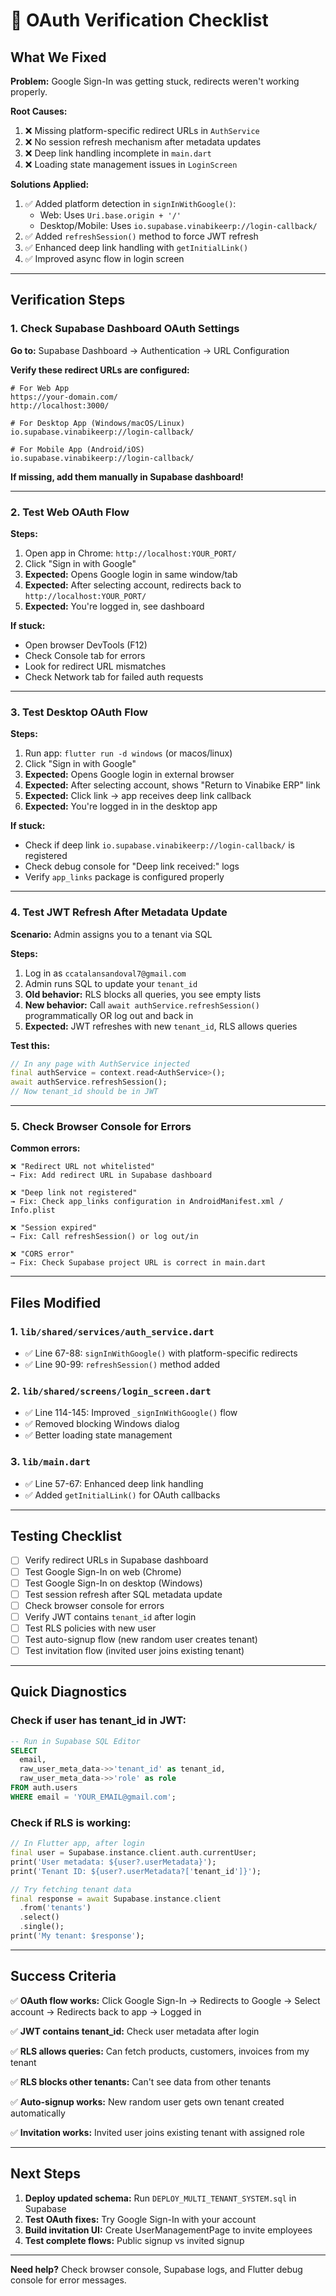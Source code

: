 # 🔐 OAuth Verification Checklist

## What We Fixed

**Problem:** Google Sign-In was getting stuck, redirects weren't working properly.

**Root Causes:**
1. ❌ Missing platform-specific redirect URLs in `AuthService`
2. ❌ No session refresh mechanism after metadata updates
3. ❌ Deep link handling incomplete in `main.dart`
4. ❌ Loading state management issues in `LoginScreen`

**Solutions Applied:**
1. ✅ Added platform detection in `signInWithGoogle()`:
   - Web: Uses `Uri.base.origin + '/'`
   - Desktop/Mobile: Uses `io.supabase.vinabikeerp://login-callback/`
2. ✅ Added `refreshSession()` method to force JWT refresh
3. ✅ Enhanced deep link handling with `getInitialLink()`
4. ✅ Improved async flow in login screen

---

## Verification Steps

### 1. Check Supabase Dashboard OAuth Settings

**Go to:** Supabase Dashboard → Authentication → URL Configuration

**Verify these redirect URLs are configured:**

```
# For Web App
https://your-domain.com/
http://localhost:3000/

# For Desktop App (Windows/macOS/Linux)
io.supabase.vinabikeerp://login-callback/

# For Mobile App (Android/iOS)
io.supabase.vinabikeerp://login-callback/
```

**If missing, add them manually in Supabase dashboard!**

---

### 2. Test Web OAuth Flow

**Steps:**
1. Open app in Chrome: `http://localhost:YOUR_PORT/`
2. Click "Sign in with Google"
3. **Expected:** Opens Google login in same window/tab
4. **Expected:** After selecting account, redirects back to `http://localhost:YOUR_PORT/`
5. **Expected:** You're logged in, see dashboard

**If stuck:**
- Open browser DevTools (F12)
- Check Console tab for errors
- Look for redirect URL mismatches
- Check Network tab for failed auth requests

---

### 3. Test Desktop OAuth Flow

**Steps:**
1. Run app: `flutter run -d windows` (or macos/linux)
2. Click "Sign in with Google"
3. **Expected:** Opens Google login in external browser
4. **Expected:** After selecting account, shows "Return to Vinabike ERP" link
5. **Expected:** Click link → app receives deep link callback
6. **Expected:** You're logged in in the desktop app

**If stuck:**
- Check if deep link `io.supabase.vinabikeerp://login-callback/` is registered
- Check debug console for "Deep link received:" logs
- Verify `app_links` package is configured properly

---

### 4. Test JWT Refresh After Metadata Update

**Scenario:** Admin assigns you to a tenant via SQL

**Steps:**
1. Log in as `ccatalansandoval7@gmail.com`
2. Admin runs SQL to update your `tenant_id`
3. **Old behavior:** RLS blocks all queries, you see empty lists
4. **New behavior:** Call `await authService.refreshSession()` programmatically OR log out and back in
5. **Expected:** JWT refreshes with new `tenant_id`, RLS allows queries

**Test this:**
```dart
// In any page with AuthService injected
final authService = context.read<AuthService>();
await authService.refreshSession();
// Now tenant_id should be in JWT
```

---

### 5. Check Browser Console for Errors

**Common errors:**

```
❌ "Redirect URL not whitelisted"
→ Fix: Add redirect URL in Supabase dashboard

❌ "Deep link not registered"
→ Fix: Check app_links configuration in AndroidManifest.xml / Info.plist

❌ "Session expired"
→ Fix: Call refreshSession() or log out/in

❌ "CORS error"
→ Fix: Check Supabase project URL is correct in main.dart
```

---

## Files Modified

### 1. `lib/shared/services/auth_service.dart`
- ✅ Line 67-88: `signInWithGoogle()` with platform-specific redirects
- ✅ Line 90-99: `refreshSession()` method added

### 2. `lib/shared/screens/login_screen.dart`
- ✅ Line 114-145: Improved `_signInWithGoogle()` flow
- ✅ Removed blocking Windows dialog
- ✅ Better loading state management

### 3. `lib/main.dart`
- ✅ Line 57-67: Enhanced deep link handling
- ✅ Added `getInitialLink()` for OAuth callbacks

---

## Testing Checklist

- [ ] Verify redirect URLs in Supabase dashboard
- [ ] Test Google Sign-In on web (Chrome)
- [ ] Test Google Sign-In on desktop (Windows)
- [ ] Test session refresh after SQL metadata update
- [ ] Check browser console for errors
- [ ] Verify JWT contains `tenant_id` after login
- [ ] Test RLS policies with new user
- [ ] Test auto-signup flow (new random user creates tenant)
- [ ] Test invitation flow (invited user joins existing tenant)

---

## Quick Diagnostics

### Check if user has tenant_id in JWT:

```sql
-- Run in Supabase SQL Editor
SELECT 
  email,
  raw_user_meta_data->>'tenant_id' as tenant_id,
  raw_user_meta_data->>'role' as role
FROM auth.users
WHERE email = 'YOUR_EMAIL@gmail.com';
```

### Check if RLS is working:

```dart
// In Flutter app, after login
final user = Supabase.instance.client.auth.currentUser;
print('User metadata: ${user?.userMetadata}');
print('Tenant ID: ${user?.userMetadata?['tenant_id']}');

// Try fetching tenant data
final response = await Supabase.instance.client
  .from('tenants')
  .select()
  .single();
print('My tenant: $response');
```

---

## Success Criteria

✅ **OAuth flow works:** Click Google Sign-In → Redirects to Google → Select account → Redirects back to app → Logged in

✅ **JWT contains tenant_id:** Check user metadata after login

✅ **RLS allows queries:** Can fetch products, customers, invoices from my tenant

✅ **RLS blocks other tenants:** Can't see data from other tenants

✅ **Auto-signup works:** New random user gets own tenant created automatically

✅ **Invitation works:** Invited user joins existing tenant with assigned role

---

## Next Steps

1. **Deploy updated schema:** Run `DEPLOY_MULTI_TENANT_SYSTEM.sql` in Supabase
2. **Test OAuth fixes:** Try Google Sign-In with your account
3. **Build invitation UI:** Create UserManagementPage to invite employees
4. **Test complete flows:** Public signup vs invited signup

---

**Need help?** Check browser console, Supabase logs, and Flutter debug console for error messages.
